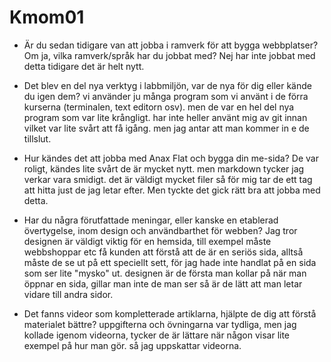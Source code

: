 Kmom01
===============================

* Är du sedan tidigare van att jobba i ramverk för att bygga webbplatser? Om ja, vilka ramverk/språk har du jobbat med?
Nej har inte jobbat med detta tidigare det är helt nytt.

* Det blev en del nya verktyg i labbmiljön, var de nya för dig eller kände du igen dem?
vi använder ju många program som vi använt i de förra kurserna (terminalen, text editorn osv).
men de var en hel del nya program som var lite krångligt. har inte heller använt mig av git innan vilket
var lite svårt att få igång. men jag antar att man kommer in e de tillslut.

* Hur kändes det att jobba med Anax Flat och bygga din me-sida?
De var roligt, kändes lite svårt de är mycket nytt. men markdown tycker jag verkar vara smidigt.
det är väldigt mycket filer så för mig tar de ett tag att hitta just de jag letar efter. Men tyckte
det gick rätt bra att jobba med detta.

* Har du några förutfattade meningar, eller kanske en etablerad övertygelse, inom design och användbarthet för webben?
Jag tror designen är väldigt viktig för en hemsida, till exempel måste webbshoppar etc få kunden att förstå att de
är en seriös sida, alltså måste de se ut på ett speciellt sett, för jag hade inte handlat på en sida som ser lite "mysko" ut.
designen är  de första man kollar på när man öppnar en sida, gillar man inte de man ser så är de lätt att man letar vidare till andra sidor.

* Det fanns videor som kompletterade artiklarna, hjälpte de dig att förstå materialet bättre?
uppgifterna och övningarna var tydliga, men jag kollade igenom videorna, tycker de är lättare när någon visar lite exempel på hur man gör.
så jag uppskattar videorna.
